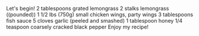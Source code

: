 Let's begin!
2 tablespoons grated lemongrass
2 stalks lemongrass ((pounded))
1 1/2 lbs (750g) small chicken wings, party wings
3 tablespoons fish sauce
5 cloves garlic (peeled and smashed)
1 tablespoon honey
1/4 teaspoon coarsely cracked black pepper
Enjoy my recipe!